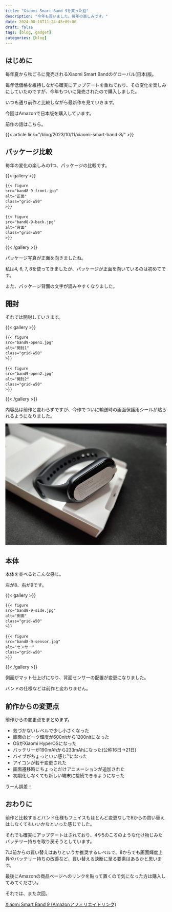 ```yaml
---
title: "Xiaomi Smart Band 9を買った話"
description: "今年も買いました。毎年の楽しみです。"
date: 2024-08-18T11:24:45+09:00
draft: false
tags: [blog, gadget]
categories: [blog]
---
```


## はじめに

毎年夏から秋ごろに発売されるXiaomi Smart Bandのグローバル(日本)版。

毎年低価格を維持しながら確実にアップデートを重ねており、その変化を楽しみにしていたのですが、今年もついに発売されたので購入しました。

いつも通り前作と比較しながら最新作を見ていきます。

今回はAmazonで日本版を購入しています。

前作の話はこちら。

{{< article link="/blog/2023/10/11/xiaomi-smart-band-8/" >}}

## パッケージ比較

毎年の変化の楽しみの1つ、パッケージの比較です。

{{< gallery >}}

    {{< figure
    src="band8-9-front.jpg"
    alt="正面"
    class="grid-w50"
    >}}

    {{< figure
    src="band8-9-back.jpg"
    alt="背面"
    class="grid-w50"
    >}}

{{< /gallery >}}

パッケージ写真が正面を向きましたね。

私は4, 6, 7, 8を使ってきましたが、パッケージが正面を向いているのは初めてです。

また、パッケージ背面の文字が読みやすくなりました。

## 開封

それでは開封していきます。

{{< gallery >}}

    {{< figure
    src="band9-open1.jpg"
    alt="開封1"
    class="grid-w50"
    >}}

    {{< figure
    src="band9-open2.jpg"
    alt="開封2"
    class="grid-w50"
    >}}

{{< /gallery >}}

内容品は前作と変わらずですが、今作でついに輸送時の画面保護用シールが貼られるようになりました。

![保護シール](band9-screen-protector.jpg)

## 本体

本体を並べるとこんな感じ。

左が8、右が9です。

{{< gallery >}}

    {{< figure
    src="band8-9-side.jpg"
    alt="側面"
    class="grid-w50"
    >}}

    {{< figure
    src="band8-9-sensor.jpg"
    alt="センサー"
    class="grid-w50"
    >}}

{{< /gallery >}}

側面がマット仕上げになり、背面センサーの配置が変更になりました。

バンドの仕様などは前作と変わりません。

## 前作からの変更点

前作からの変更点をまとめます。

- 気づかないレベルで少し小さくなった
- 画面のピーク輝度が600nitから1200nitになった
- OSがXiaomi HyperOSになった
- バッテリーが190mAhから233mAhになった(公称16日→21日)
- バイブがちょっといい感じ™になった
- アイコンが若干変更された
- 画面遷移時にちょっとだけアニメーションが追加された
- 初期化しなくても新しい端末に接続できるようになった

うーん誤差！

## おわりに

前作と比較するとバンド仕様もフェイスもほとんど変更なしで8からの買い替えはしなくてもいいかなといった感じでした。

それでも確実にアップデートはされており、4や5のころのような化け物じみたバッテリー持ちを取り戻そうとしています。

7以前からの買い替えはありというか推奨するレベルで、8からでも画面輝度上昇やバッテリー持ちの改善など、買い替える決断に至る要素はあるかと思います。

最後にAmazonの商品ページへのリンクを貼って置くので気になった方は購入してみてください。

それでは、また次回。

[Xiaomi Smart Band 9 (Amazonアフィリエイトリンク)](https://amzn.to/4dxJiBS)
